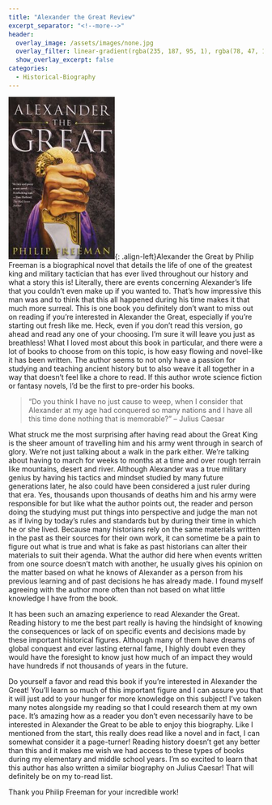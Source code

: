```yaml
---
title: "Alexander the Great Review"
excerpt_separator: "<!--more-->"
header:
  overlay_image: /assets/images/none.jpg
  overlay_filter: linear-gradient(rgba(235, 187, 95, 1), rgba(78, 47, 121, 1))
  show_overlay_excerpt: false
categories:
  - Historical-Biography
---
```

![alexander-the-great-cover](/assets/images/alexander-the-great.jpg){: .align-left}Alexander the Great by Philip Freeman is a biographical novel that details the life of one of the greatest king and military tactician that has ever lived throughout our history and what a story this is! Literally, there are events concerning Alexander’s life that you couldn’t even make up if you wanted to. That’s how impressive this man was and to think that this all happened during his time makes it that much more surreal. This is one book you definitely don’t want to miss out on reading if you’re interested in Alexander the Great, especially if you’re starting out fresh like me. Heck, even if you don’t read this version, go ahead and read any one of your choosing. I’m sure it will leave you just as breathless! What I loved most about this book in particular, and there were a lot of books to choose from on this topic, is how easy flowing and novel-like it has been written. The author seems to not only have a passion for studying and teaching ancient history but to also weave it all together in a way that doesn’t feel like a chore to read. If this author wrote science fiction or fantasy novels, I’d be the first to pre-order his books.

>“Do you think I have no just cause to weep, when I consider that Alexander at my age had conquered so many nations and I have all this time done nothing that is memorable?” – Julius Caesar

What struck me the most surprising after having read about the Great King is the sheer amount of travelling him and his army went through in search of glory. We’re not just talking about a walk in the park either. We’re talking about having to march for weeks to months at a time and over rough terrain like mountains, desert and river. Although Alexander was a true military genius by having his tactics and mindset studied by many future generations later, he also could have been considered a just ruler during that era. Yes, thousands upon thousands of deaths him and his army were responsible for but like what the author points out, the reader and person doing the studying must put things into perspective and judge the man not as if living by today’s rules and standards but by during their time in which he or she lived. Because many historians rely on the same materials written in the past as their sources for their own work, it can sometime be a pain to figure out what is true and what is fake as past historians can alter their materials to suit their agenda. What the author did here when events written from one source doesn’t match with another, he usually gives his opinion on the matter based on what he knows of Alexander as a person from his previous learning and of past decisions he has already made. I found myself agreeing with the author more often than not based on what little knowledge I have from the book.

It has been such an amazing experience to read Alexander the Great. Reading history to me the best part really is having the hindsight of knowing the consequences or lack of on specific events and decisions made by these important historical figures. Although many of them have dreams of global conquest and ever lasting eternal fame, I highly doubt even they would have the foresight to know just how much of an impact they would have hundreds if not thousands of years in the future.

Do yourself a favor and read this book if you’re interested in Alexander the Great! You’ll learn so much of this important figure and I can assure you that it will just add to your hunger for more knowledge on this subject! I’ve taken many notes alongside my reading so that I could  research them at my own pace. It’s amazing how as a reader you don’t even necessarily have to be interested in Alexander the Great to be able to enjoy this biography. Like I mentioned from the start, this really does read like a novel and in fact, I can somewhat consider it a page-turner! Reading history doesn’t get any better than this and it makes me wish we had access to these types of books during my elementary and middle school years. I’m so excited to learn that this author has also written a similar biography on Julius Caesar! That will definitely be on my to-read list.

Thank you Philip Freeman for your incredible work!